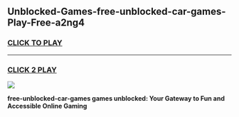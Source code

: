 
## Unblocked-Games-free-unblocked-car-games-Play-Free-a2ng4
<h3>
<a href="https://premium76.site?title=free-unblocked-car-games&ref=15A">CLICK TO PLAY</a></h3>
<hr>

<h3>
<a href="https://premium76.site?title=free-unblocked-car-games&ref=15A">CLICK 2 PLAY</a>
  
</h3>

<a href="https://premium76.site?title=free-unblocked-car-games&ref=15A"><img src="https://clearcache.store/games.png"></a>


**free-unblocked-car-games games unblocked: Your Gateway to Fun and Accessible Online Gaming**
